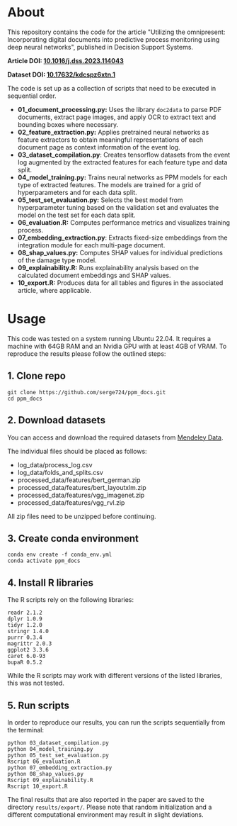 # About
This repository contains the code for the article "Utilizing the omnipresent: Incorporating digital documents into predictive process monitoring using deep neural networks", published in Decision Support Systems.

**Article DOI: [10.1016/j.dss.2023.114043](https://doi.org/10.1016/j.dss.2023.114043)**

**Dataset DOI: [10.17632/kdcspz6xtn.1](https://doi.org/10.17632/kdcspz6xtn.1)**

The code is set up as a collection of scripts that need to be executed in sequential order.

* **01_document_processing.py:** Uses the library ```doc2data``` to parse PDF documents, extract page images, and apply OCR to extract text and bounding boxes where necessary.
* **02_feature_extraction.py:** Applies pretrained neural networks as feature extractors to obtain meaningful representations of each document page as context information of the event log.
* **03_dataset_compilation.py**: Creates tensorflow datasets from the event log augmented by the extracted features for each feature type and data split.
* **04_model_training.py:** Trains neural networks as PPM models for each type of extracted features. The models are trained for a grid of hyperparameters and for each data split.
* **05_test_set_evaluation.py:** Selects the best model from hyperparameter tuning based on the validation set and evaluates the model on the test set for each data split.
* **06_evaluation.R:** Computes performance metrics and visualizes training process.
* **07_embedding_extraction.py**: Extracts fixed-size embeddings from the integration module for each multi-page document.
* **08_shap_values.py:** Computes SHAP values for individual predictions of the damage type model.
* **09_explainability.R:** Runs explainability analysis based on the calculated document embeddings and SHAP values.
* **10_export.R:** Produces data for all tables and figures in the associated article, where applicable.

# Usage
This code was tested on a system running Ubuntu 22.04. It requires a machine with 64GB RAM and an Nvidia GPU with at least 4GB of VRAM. To reproduce the results please follow the outlined steps:

## 1. Clone repo
```
git clone https://github.com/serge724/ppm_docs.git
cd ppm_docs
```

## 2. Download datasets
You can access and download the required datasets from [Mendeley Data](https://data.mendeley.com/datasets/kdcspz6xtn/1).

The individual files should be placed as follows:
* log_data/process_log.csv
* log_data/folds_and_splits.csv
* processed_data/features/bert_german.zip
* processed_data/features/bert_layoutxlm.zip
* processed_data/features/vgg_imagenet.zip
* processed_data/features/vgg_rvl.zip

All zip files need to be unzipped before continuing.

## 3. Create conda environment
```
conda env create -f conda_env.yml
conda activate ppm_docs
```

## 4. Install R libraries
The R scripts rely on the following libraries:
```
readr 2.1.2
dplyr 1.0.9
tidyr 1.2.0
stringr 1.4.0
purrr 0.3.4
magrittr 2.0.3
ggplot2 3.3.6
caret 6.0-93
bupaR 0.5.2
```
While the R scripts may work with different versions of the listed libraries, this was not tested.

## 5. Run scripts

In order to reproduce our results, you can run the scripts sequentially from the terminal:

```
python 03_dataset_compilation.py
python 04_model_training.py
python 05_test_set_evaluation.py
Rscript 06_evaluation.R
python 07_embedding_extraction.py
python 08_shap_values.py
Rscript 09_explainability.R
Rscript 10_export.R
```

The final results that are also reported in the paper are saved to the directory ```results/export/```. Please note that random initialization and a different computational environment may result in slight deviations.
